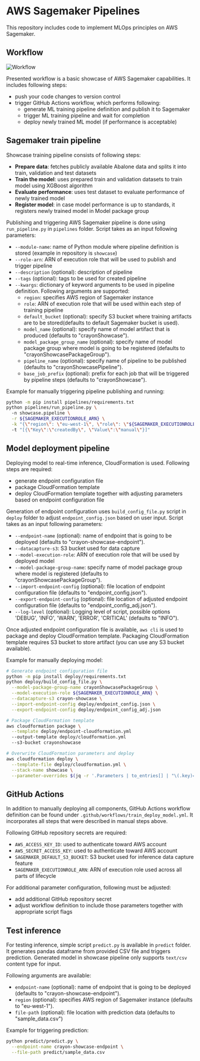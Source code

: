 # AWS Sagemaker Pipelines
This repository includes code to implement MLOps principles on AWS Sagemaker.


## Workflow
![Workflow](https://github.com/crayon/aws-sagemaker-pipelines/blob/main/images/workflow.png)

Presented workflow is a basic showcase of AWS Sagemaker capabilities. It includes following steps:
* push your code changes to version control
* trigger GitHub Actions workflow, which performs following:
  * generate ML training pipeline definition and publish it to Sagemaker
  * trigger ML training pipeline and wait for completion
  * deploy newly trained ML model (if performance is acceptable)


## Sagemaker train pipeline
Showcase training pipeline consists of following steps:
* **Prepare data**: fetches publicly available Abalone data and splits it into train, validation and test datasets
* **Train the model**: uses prepared train and validation datasets to train model using XGBoost algorithm
* **Evaluate performance**: uses test dataset to evaluate performance of newly trained model
* **Register model**: in case model performance is up to standards, it registers newly trained model in Model package group

Publishing and triggering AWS Sagemaker pipeline is done using `run_pipeline.py` in `pipelines` folder. Script takes as an input following parameters:
* `--module-name`: name of Python module where pipeline definition is stored (example in repository is `showcase`)
* `--role-arn`: ARN of execution role that will be used to publish and trigger pipeline
* `--description` (optional): description of pipeline
* `--tags` (optional): tags to be used for created pipeline
* `--kwargs`: dictionary of keyword arguments to be used in pipeline definition. Following arguments are supported:
  * `region`: specifies AWS region of Sagemaker instance
  * `role`: ARN of execution role that will be used within each step of training pipeline
  * `default_bucket` (optional): specify S3 bucket where training artifacts are to be stored(defaults to default Sagemaker bucket is used).
  * `model_name` (optional): specify name of model artifact that is produced (defaults to "crayonShowcase").
  * `model_package_group_name` (optional): specify name of model package group where model is going to be registered (defaults to "crayonShowcasePackageGroup").
  * `pipeline_name` (optional): specify name of pipeline to be published (defaults to "crayonShowcasePipeline").
  * `base_job_prefix` (optional): prefix for each job that will be triggered by pipeline steps (defaults to "crayonShowcase").

Example for manually triggering pipeline publishing and running:
```sh
python -m pip install pipelines/requirements.txt
python pipelines/run_pipeline.py \ 
  -n showcase.pipeline \
  -r ${SAGEMAKER_EXECUTIONROLE_ARN} \
  -k "{\"region\": \"eu-west-1\", \"role\": \"${SAGEMAKER_EXECUTIONROLE_ARN}\", \"pipeline_name\": \"showcase-pipeline\"}"
  -t "[{\"Key\":\"createdBy\", \"Value\":\"manual\"}]"
```


## Model deployment pipeline
Deploying model to real-time inference, CloudFormation is used. Following steps are required:
* generate endpoint configuration file
* package CloudFormation template
* deploy CloudFormation template together with adjusting parameters based on endpoint configuration file

Generation of endpoint configuration uses `build_config_file.py` script in `deploy` folder to adjust `endpoint_config.json` based on user input. Script takes as an input following parameters:
* `--endpoint-name` (optional): name of endpoint that is going to be deployed (defaults to "crayon-showcase-endpoint").
* `--datacapture-s3`: S3 bucket used for data capture
* `--model-execution-role`: ARN of execution role that will be used by deployed model
* `--model-package-group-name`: specify name of model package group where model is registered (defaults to "crayonShowcasePackageGroup").
* `--import-endpoint-config` (optional): file location of endpoint configuration file (defaults to "endpoint_config.json").
* `--export-endpoint-config` (optional): file location of adjusted endpoint configuration file (defaults to "endpoint_config_adj.json").
* `--log-level` (optional): Logging level of script, possible options 'DEBUG', 'INFO', 'WARN', 'ERROR', 'CRITICAL' (defaults to "INFO").

Once adjusted endpoint configuration file is available, `aws cli` is used to package and deploy CloudFormation template. Packaging CloudFormation template requires S3 bucket to store artifact (you can use any S3 bucket available).

Example for manually deploying model:
```sh
# Generate endpoint configuration file
python -m pip install deploy/requirements.txt
python deploy/build_config_file.py \
  --model-package-group-name crayonShowcasePackageGroup \
  --model-execution-role ${SAGEMAKER_EXECUTIONROLE_ARN} \
  --datacapture-s3 crayon-showcase \
  --import-endpoint-config deploy/endpoint_config.json \
  --export-endpoint-config deploy/endpoint_config_adj.json

# Package CloudFormation template
aws cloudformation package \
  --template deploy/endpoint-cloudformation.yml
  --output-template deploy/cloudformation.yml
  --s3-bucket crayonshowcase

# Overwrite CloudFormation parameters and deploy
aws cloudformation deploy \
  --template-file deploy/cloudformation.yml \
  --stack-name showcase \
  --parameter-overrides $(jq -r '.Parameters | to_entries[] | "\(.key)=\(.value)"' deploy/endpoint_config_adj.json)
```


## GitHub Actions
In addition to manually deploying all components, GitHub Actions workflow definition can be found under `.github/workflows/train_deploy_model.yml`. It incorporates all steps that were described in manual steps above.

Following GitHub repository secrets are required:
* `AWS_ACCESS_KEY_ID`: used to authenticate toward AWS account
* `AWS_SECRET_ACCESS_KEY`: used to authenticate toward AWS account
* `SAGEMAKER_DEFAULT_S3_BUCKET`: S3 bucket used for inference data capture feature
* `SAGEMAKER_EXECUTIONROLE_ARN`: ARN of execution role used across all parts of lifecycle

For additional parameter configuration, following must be adjusted:
* add additional GitHub repository secret
* adjust workflow definition to include those parameters together with appropriate script flags


## Test inference
For testing inference, simple script `predict.py` is available in `predict` folder. It generates pandas dataframe from provided CSV file and triggers prediction. Generated model in showcase pipeline only supports `text/csv` content type for input.

Following arguments are available:
* `endpoint-name` (optional): name of endpoint that is going to be deployed (defaults to "crayon-showcase-endpoint").
* `region` (optional): specifies AWS region of Sagemaker instance (defaults to "eu-west-1").
* `file-path` (optional): file location with prediction data (defaults to "sample_data.csv")

Example for triggering prediction:
```sh
python predict/predict.py \
  --endpoint-name crayon-showcase-endpoint \
  --file-path predict/sample_data.csv
```
